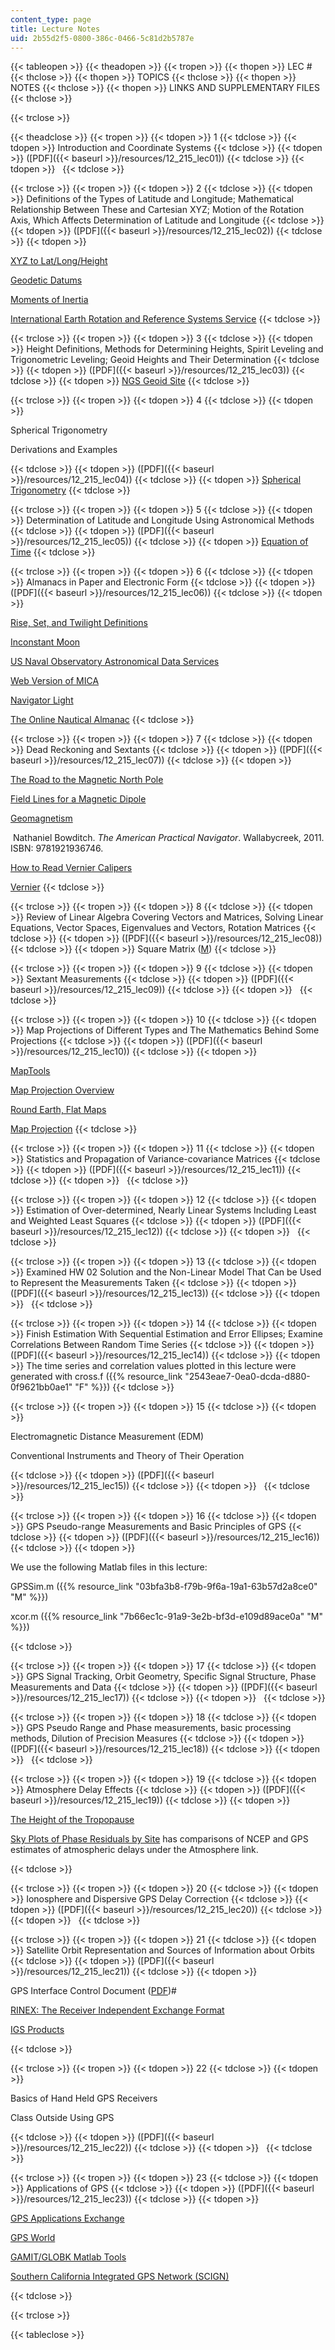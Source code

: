 ```yaml
---
content_type: page
title: Lecture Notes
uid: 2b55d2f5-0800-386c-0466-5c81d2b5787e
---
```


{{< tableopen >}}
{{< theadopen >}}
{{< tropen >}}
{{< thopen >}}
LEC #
{{< thclose >}}
{{< thopen >}}
TOPICS
{{< thclose >}}
{{< thopen >}}
NOTES
{{< thclose >}}
{{< thopen >}}
LINKS AND SUPPLEMENTARY FILES
{{< thclose >}}

{{< trclose >}}

{{< theadclose >}}
{{< tropen >}}
{{< tdopen >}}
1
{{< tdclose >}}
{{< tdopen >}}
Introduction and Coordinate Systems
{{< tdclose >}}
{{< tdopen >}}
([PDF]({{< baseurl >}}/resources/12_215_lec01))
{{< tdclose >}}
{{< tdopen >}}
 
{{< tdclose >}}

{{< trclose >}}
{{< tropen >}}
{{< tdopen >}}
2
{{< tdclose >}}
{{< tdopen >}}
Definitions of the Types of Latitude and Longitude; Mathematical Relationship Between These and Cartesian XYZ; Motion of the Rotation Axis, Which Affects Determination of Latitude and Longitude
{{< tdclose >}}
{{< tdopen >}}
([PDF]({{< baseurl >}}/resources/12_215_lec02))
{{< tdclose >}}
{{< tdopen >}}


[XYZ to Lat/Long/Height](https://www.oc.nps.edu/oc2902w/coord/llhxyz.htm?source=post_page---------------------------)

[Geodetic Datums](https://www.e-education.psu.edu/geog862/book/export/html/1669)

[Moments of Inertia](http://hyperphysics.phy-astr.gsu.edu/hbase/mi.html)

[International Earth Rotation and Reference Systems Service](http://www.iers.org/)
{{< tdclose >}}

{{< trclose >}}
{{< tropen >}}
{{< tdopen >}}
3
{{< tdclose >}}
{{< tdopen >}}
Height Definitions, Methods for Determining Heights, Spirit Leveling and Trigonometric Leveling; Geoid Heights and Their Determination
{{< tdclose >}}
{{< tdopen >}}
([PDF]({{< baseurl >}}/resources/12_215_lec03))
{{< tdclose >}}
{{< tdopen >}}
[NGS Geoid Site](http://www.ngs.noaa.gov/cgi-bin/GEOID_STUFF/geoid99_prompt1.prl)
{{< tdclose >}}

{{< trclose >}}
{{< tropen >}}
{{< tdopen >}}
4
{{< tdclose >}}
{{< tdopen >}}


Spherical Trigonometry

Derivations and Examples


{{< tdclose >}}
{{< tdopen >}}
([PDF]({{< baseurl >}}/resources/12_215_lec04))
{{< tdclose >}}
{{< tdopen >}}
[Spherical Trigonometry](http://mathworld.wolfram.com/SphericalTrigonometry.html)
{{< tdclose >}}

{{< trclose >}}
{{< tropen >}}
{{< tdopen >}}
5
{{< tdclose >}}
{{< tdopen >}}
Determination of Latitude and Longitude Using Astronomical Methods
{{< tdclose >}}
{{< tdopen >}}
([PDF]({{< baseurl >}}/resources/12_215_lec05))
{{< tdclose >}}
{{< tdopen >}}
[Equation of Time](http://www.astronomynotes.com/nakedeye/s9.htm)
{{< tdclose >}}

{{< trclose >}}
{{< tropen >}}
{{< tdopen >}}
6
{{< tdclose >}}
{{< tdopen >}}
Almanacs in Paper and Electronic Form
{{< tdclose >}}
{{< tdopen >}}
([PDF]({{< baseurl >}}/resources/12_215_lec06))
{{< tdclose >}}
{{< tdopen >}}


[Rise, Set, and Twilight Definitions](http://www.usno.navy.mil/USNO/astronomical-applications/astronomical-information-center/rise-set-twi-defs)

[Inconstant Moon](http://www.fourmilab.ch/earthview/moon_ap_per.html)

[US Naval Observatory Astronomical Data Services](http://www.usno.navy.mil/USNO/astronomical-applications/data-services)

[Web Version of MICA](http://www.usno.navy.mil/USNO/astronomical-applications/software-products/mica)

[Navigator Light](http://www.tecepe.com.br/nav/inav_c11.htm)

[The Online Nautical Almanac](http://www.tecepe.com.br/scripts/AlmanacPagesISAPI.isa)
{{< tdclose >}}

{{< trclose >}}
{{< tropen >}}
{{< tdopen >}}
7
{{< tdclose >}}
{{< tdopen >}}
Dead Reckoning and Sextants
{{< tdclose >}}
{{< tdopen >}}
([PDF]({{< baseurl >}}/resources/12_215_lec07))
{{< tdclose >}}
{{< tdopen >}}


[The Road to the Magnetic North Pole](http://geo.phys.uit.no/articl/roadto.html)

[Field Lines for a Magnetic Dipole](http://www.mathpages.com/home/kmath694/kmath694.htm)

[Geomagnetism](https://www.nature.com/subjects/geomagnetism)

 Nathaniel Bowditch. _The American Practical Navigator_. Wallabycreek, 2011. ISBN: 9781921936746.

[How to Read Vernier Calipers](http://www.phy.ntnu.edu.tw/ntnujava/index.php?topic=52)

[Vernier](http://www.tpub.com/math1/7e.htm)
{{< tdclose >}}

{{< trclose >}}
{{< tropen >}}
{{< tdopen >}}
8
{{< tdclose >}}
{{< tdopen >}}
Review of Linear Algebra Covering Vectors and Matrices, Solving Linear Equations, Vector Spaces, Eigenvalues and Vectors, Rotation Matrices
{{< tdclose >}}
{{< tdopen >}}
([PDF]({{< baseurl >}}/resources/12_215_lec08))
{{< tdclose >}}
{{< tdopen >}}
Square Matrix ([M](http://web.mit.edu/18.06/www/Course-Info/Mfiles/slu.m))
{{< tdclose >}}

{{< trclose >}}
{{< tropen >}}
{{< tdopen >}}
9
{{< tdclose >}}
{{< tdopen >}}
Sextant Measurements
{{< tdclose >}}
{{< tdopen >}}
([PDF]({{< baseurl >}}/resources/12_215_lec09))
{{< tdclose >}}
{{< tdopen >}}
 
{{< tdclose >}}

{{< trclose >}}
{{< tropen >}}
{{< tdopen >}}
10
{{< tdclose >}}
{{< tdopen >}}
Map Projections of Different Types and The Mathematics Behind Some Projections
{{< tdclose >}}
{{< tdopen >}}
([PDF]({{< baseurl >}}/resources/12_215_lec10))
{{< tdclose >}}
{{< tdopen >}}


[MapTools](http://www.maptools.com/UsingUTM/)

[Map Projection Overview](https://gisgeography.com/map-projections/)

[Round Earth, Flat Maps](https://www.axismaps.com/guide/general/map-projections/)

[Map Projection](http://mathworld.wolfram.com/MapProjection.html)
{{< tdclose >}}

{{< trclose >}}
{{< tropen >}}
{{< tdopen >}}
11
{{< tdclose >}}
{{< tdopen >}}
Statistics and Propagation of Variance-covariance Matrices
{{< tdclose >}}
{{< tdopen >}}
([PDF]({{< baseurl >}}/resources/12_215_lec11))
{{< tdclose >}}
{{< tdopen >}}
 
{{< tdclose >}}

{{< trclose >}}
{{< tropen >}}
{{< tdopen >}}
12
{{< tdclose >}}
{{< tdopen >}}
Estimation of Over-determined, Nearly Linear Systems Including Least and Weighted Least Squares
{{< tdclose >}}
{{< tdopen >}}
([PDF]({{< baseurl >}}/resources/12_215_lec12))
{{< tdclose >}}
{{< tdopen >}}
 
{{< tdclose >}}

{{< trclose >}}
{{< tropen >}}
{{< tdopen >}}
13
{{< tdclose >}}
{{< tdopen >}}
Examined HW 02 Solution and the Non-Linear Model That Can be Used to Represent the Measurements Taken
{{< tdclose >}}
{{< tdopen >}}
([PDF]({{< baseurl >}}/resources/12_215_lec13))
{{< tdclose >}}
{{< tdopen >}}
 
{{< tdclose >}}

{{< trclose >}}
{{< tropen >}}
{{< tdopen >}}
14
{{< tdclose >}}
{{< tdopen >}}
Finish Estimation With Sequential Estimation and Error Ellipses; Examine Correlations Between Random Time Series
{{< tdclose >}}
{{< tdopen >}}
([PDF]({{< baseurl >}}/resources/12_215_lec14))
{{< tdclose >}}
{{< tdopen >}}
The time series and correlation values plotted in this lecture were generated with cross.f ({{% resource_link "2543eae7-0ea0-dcda-d880-0f9621bb0ae1" "F" %}})
{{< tdclose >}}

{{< trclose >}}
{{< tropen >}}
{{< tdopen >}}
15
{{< tdclose >}}
{{< tdopen >}}


Electromagnetic Distance Measurement (EDM)

Conventional Instruments and Theory of Their Operation


{{< tdclose >}}
{{< tdopen >}}
([PDF]({{< baseurl >}}/resources/12_215_lec15))
{{< tdclose >}}
{{< tdopen >}}
 
{{< tdclose >}}

{{< trclose >}}
{{< tropen >}}
{{< tdopen >}}
16
{{< tdclose >}}
{{< tdopen >}}
GPS Pseudo-range Measurements and Basic Principles of GPS
{{< tdclose >}}
{{< tdopen >}}
([PDF]({{< baseurl >}}/resources/12_215_lec16))
{{< tdclose >}}
{{< tdopen >}}


We use the following Matlab files in this lecture:

GPSSim.m ({{% resource_link "03bfa3b8-f79b-9f6a-19a1-63b57d2a8ce0" "M" %}})

xcor.m ({{% resource_link "7b66ec1c-91a9-3e2b-bf3d-e109d89ace0a" "M" %}})


{{< tdclose >}}

{{< trclose >}}
{{< tropen >}}
{{< tdopen >}}
17
{{< tdclose >}}
{{< tdopen >}}
GPS Signal Tracking, Orbit Geometry, Specific Signal Structure, Phase Measurements and Data
{{< tdclose >}}
{{< tdopen >}}
([PDF]({{< baseurl >}}/resources/12_215_lec17))
{{< tdclose >}}
{{< tdopen >}}
 
{{< tdclose >}}

{{< trclose >}}
{{< tropen >}}
{{< tdopen >}}
18
{{< tdclose >}}
{{< tdopen >}}
GPS Pseudo Range and Phase measurements, basic processing methods, Dilution of Precision Measures
{{< tdclose >}}
{{< tdopen >}}
([PDF]({{< baseurl >}}/resources/12_215_lec18))
{{< tdclose >}}
{{< tdopen >}}
 
{{< tdclose >}}

{{< trclose >}}
{{< tropen >}}
{{< tdopen >}}
19
{{< tdclose >}}
{{< tdopen >}}
Atmosphere Delay Effects
{{< tdclose >}}
{{< tdopen >}}
([PDF]({{< baseurl >}}/resources/12_215_lec19))
{{< tdclose >}}
{{< tdopen >}}


[The Height of the Tropopause](http://www-das.uwyo.edu/~geerts/cwx/notes/chap01/tropo.html)

[Sky Plots of Phase Residuals by Site](http://geoweb.mit.edu/~tah/cont98g/sky.html) has comparisons of NCEP and GPS estimates of atmospheric delays under the Atmosphere link.


{{< tdclose >}}

{{< trclose >}}
{{< tropen >}}
{{< tdopen >}}
20
{{< tdclose >}}
{{< tdopen >}}
Ionosphere and Dispersive GPS Delay Correction
{{< tdclose >}}
{{< tdopen >}}
([PDF]({{< baseurl >}}/resources/12_215_lec20))
{{< tdclose >}}
{{< tdopen >}}
 
{{< tdclose >}}

{{< trclose >}}
{{< tropen >}}
{{< tdopen >}}
21
{{< tdclose >}}
{{< tdopen >}}
Satellite Orbit Representation and Sources of Information about Orbits
{{< tdclose >}}
{{< tdopen >}}
([PDF]({{< baseurl >}}/resources/12_215_lec21))
{{< tdclose >}}
{{< tdopen >}}


GPS Interface Control Document ([PDF](http://geoweb.mit.edu/~tah/icd200c123.pdf))#

[RINEX: The Receiver Independent Exchange Format](http://www.gisresources.com/rinex-receiver-independent-exchange-format/)

[IGS Products](http://www.igs.org/products)


{{< tdclose >}}

{{< trclose >}}
{{< tropen >}}
{{< tdopen >}}
22
{{< tdclose >}}
{{< tdopen >}}


Basics of Hand Held GPS Receivers

Class Outside Using GPS


{{< tdclose >}}
{{< tdopen >}}
([PDF]({{< baseurl >}}/resources/12_215_lec22))
{{< tdclose >}}
{{< tdopen >}}
 
{{< tdclose >}}

{{< trclose >}}
{{< tropen >}}
{{< tdopen >}}
23
{{< tdclose >}}
{{< tdopen >}}
Applications of GPS
{{< tdclose >}}
{{< tdopen >}}
([PDF]({{< baseurl >}}/resources/12_215_lec23))
{{< tdclose >}}
{{< tdopen >}}


[GPS Applications Exchange](http://www.gps.gov/applications/timing/)

[GPS World](http://www.gpsworld.com/gpsworld/)

[GAMIT/GLOBK Matlab Tools](http://geoweb.mit.edu/~tah/GGMatlab/)

[Southern California Integrated GPS Network (SCIGN)](http://www.scign.org/)


{{< tdclose >}}

{{< trclose >}}

{{< tableclose >}}